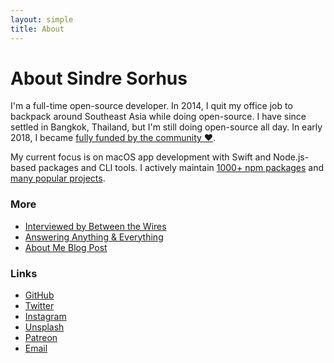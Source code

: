 ```yaml
---
layout: simple
title: About
---
```


# About Sindre Sorhus

I'm a full-time open-source developer. In 2014, I quit my office job to backpack around Southeast Asia while doing open-source. I have since settled in Bangkok, Thailand, but I'm still doing open-source all day. In early 2018, I became [fully funded by the community ❤️](https://twitter.com/sindresorhus/status/963478258808340482).

My current focus is on macOS app development with Swift and Node.js-based packages and CLI tools. I actively maintain [1000+ npm packages](https://www.npmjs.com/~sindresorhus) and [many popular projects](https://github.com/search?q=user%3Asindresorhus+user%3Achalk+user%3Aavajs+user%3Axojs&type=Repositories).

### More

- [Interviewed by Between the Wires](https://medium.freecodecamp.org/sindre-sorhus-8426c0ed785d)
- [Answering Anything & Everything](https://blog.sindresorhus.com/answering-anything-678ce5623798)
- [About Me Blog Post](https://blog.sindresorhus.com/about-sindre-sorhus-42786d2e191b)

### Links

- [GitHub](https://github.com/sindresorhus)
- [Twitter](https://twitter.com/sindresorhus)
- [Instagram](https://instagram.com/sindresorhus)
- [Unsplash](https://unsplash.com/@sindresorhus)
- [Patreon](https://www.patreon.com/sindresorhus)
- [Email](/contact)
